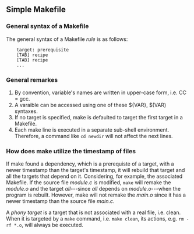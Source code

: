 ## Simple Makefile
 ### General syntax of a Makefile

The general syntax of a Makefile *rule* is as follows:
```
	target: prerequisite
	[TAB] recipe
	[TAB] recipe
    ...
```

### General remarkes
1. By convention,  variable's names are written in upper-case form, i.e. CC = gcc.
2. A varaible can be accessed using one of these ${VAR}, $(VAR) syntaxes.
3. If no target is specified, make is defaulted to target the first target in a Makefile.
4. Each make line is executed in a separate sub-shell environment. Therefore, a command like `cd newdir` will not affect the next lines.



### How does make utilize the timestamp of files
If make found a dependency, which is a prerequiste of a target, with a newer timestamp than the target's timestamp, it will
rebuild that target and all the targets that depend on it.
Considering, for example, the associated Makefile. If the source file *module.c* is modified, `make` will remake the *module.o* and the target *all*---since *all* depends on *module.o*---when the program is rebuilt. However, make will not remake the *main.o* since it has a newer timestamp than the source file *main.c*.

A *phony target* is a target that is not associated with a real file, i.e. clean.
When it is targeted by a `make` command, i.e. `make clean`, its actions, e.g. `rm -rf *.o`, will always be executed.
